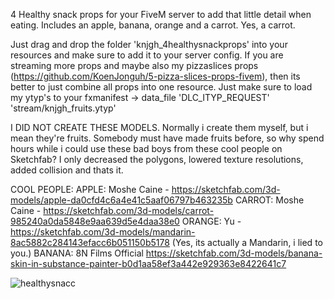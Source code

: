 4 Healthy snack props for your FiveM server to add that little detail when eating.
Includes an apple, banana, orange and a carrot. Yes, a carrot.

Just drag and drop the folder 'knjgh_4healthysnackprops' into your resources and make sure to add it to your server config.
If you are streaming more props and maybe also my pizzaslices props (https://github.com/KoenJonguh/5-pizza-slices-props-fivem), then its better to just combine all props into one resource. Just make sure to load my ytyp's to your fxmanifest -> data_file 'DLC_ITYP_REQUEST' 'stream/knjgh_fruits.ytyp'

I DID NOT CREATE THESE MODELS.
Normally i create them myself, but i mean they're fruits. Somebody must have made fruits before, so why spend hours while i could use these bad boys from these cool people on Sketchfab? I only decreased the polygons, lowered texture resolutions, added collision and thats it. 

COOL PEOPLE:
APPLE: Moshe Caine - https://sketchfab.com/3d-models/apple-da0cfd4c6a4e41c5aaf06797b463235b
CARROT: Moshe Caine - https://sketchfab.com/3d-models/carrot-985240a0da5848e9aa639d5e4daa38e0
ORANGE: Yu - https://sketchfab.com/3d-models/mandarin-8ac5882c284143efacc6b051150b5178 (Yes, its actually a Mandarin, i lied to you.)
BANANA: 8N Films Official https://sketchfab.com/3d-models/banana-skin-in-substance-painter-b0d1aa58ef3a442e929363e8422641c7

![healthysnacc](https://user-images.githubusercontent.com/28997723/204914540-b234437e-c13b-44a9-ae1a-7fd7adc52b50.png)

